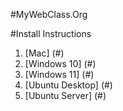 #MyWebClass.Org

#Install Instructions
1. [Mac] (#)
2. [Windows 10] (#)
3. [Windows 11] (#)
4. [Ubuntu Desktop] (#)
5. [Ubuntu Server] (#)